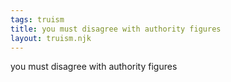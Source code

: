 ```yaml
---
tags: truism
title: you must disagree with authority figures
layout: truism.njk
---
```


you must disagree with authority figures
